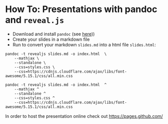 # How To: Presentations with pandoc and `reveal.js`

- Download and install `pandoc` (see [here](https://pandoc.org/)))
- Create your slides in a markdown file
- Run to convert your markdown `slides.md` into a html file `slides.html`:

```shell
pandoc -t revealjs slides.md -o index.html  \
	--mathjax \
	--standalone \
	--css=styles.css \
	--css=https://cdnjs.cloudflare.com/ajax/libs/font-awesome/5.15.1/css/all.min.css
```

```shell
pandoc -t revealjs slides.md -o index.html  ^
	--mathjax ^
	--standalone ^
	--css=styles.css ^
	--css=https://cdnjs.cloudflare.com/ajax/libs/font-awesome/5.15.1/css/all.min.css
```

In order to host the presentation online check out https://pages.github.com/